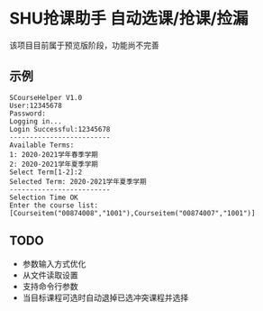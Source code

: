 # SHU抢课助手 自动选课/抢课/捡漏

该项目目前属于预览版阶段，功能尚不完善

## 示例
```
SCourseHelper V1.0
User:12345678
Password:
Logging in...
Login Successful:12345678
-------------------------
Available Terms:
1: 2020-2021学年春季学期
2: 2020-2021学年夏季学期
Select Term[1-2]:2
Selected Term: 2020-2021学年夏季学期
-------------------------
Selection Time OK
Enter the course list:[Courseitem("00874008","1001"),Courseitem("00874007","1001")]
```

## TODO
 - 参数输入方式优化
 - 从文件读取设置
 - 支持命令行参数
 - 当目标课程可选时自动退掉已选冲突课程并选择